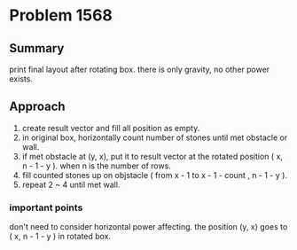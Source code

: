 # Problem 1568
## Summary
print final layout after rotating box.
there is only gravity, no other power exists.

## Approach
1. create result vector and fill all position as empty.
2. in original box, horizontally count number of stones until met obstacle or wall.
3. if met obstacle at (y, x), put it to result vector at the rotated position ( x, n - 1 - y ). when n is the number of rows. 
4. fill counted stones up on objstacle ( from x - 1 to x - 1 - count , n - 1 - y ).
5. repeat 2 ~ 4 until met wall.


### important points
don't need to consider horizontal power affecting.
the position (y, x) goes to ( x, n - 1 - y ) in rotated box.

